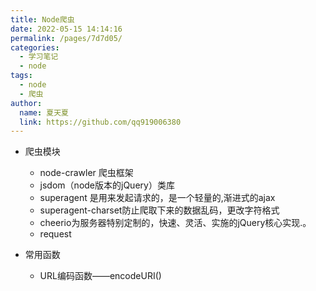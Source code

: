 ```yaml
---
title: Node爬虫
date: 2022-05-15 14:14:16
permalink: /pages/7d7d05/
categories: 
  - 学习笔记
  - node
tags: 
  - node
  - 爬虫
author: 
  name: 夏天夏
  link: https://github.com/qq919006380
---
```

- 爬虫模块
    - node-crawler 爬虫框架
    - jsdom（node版本的jQuery）类库
    - superagent 是用来发起请求的，是一个轻量的,渐进式的ajax
    - superagent-charset防止爬取下来的数据乱码，更改字符格式
    - cheerio为服务器特别定制的，快速、灵活、实施的jQuery核心实现.。
    - request



- 常用函数
  - URL编码函数——encodeURI()


